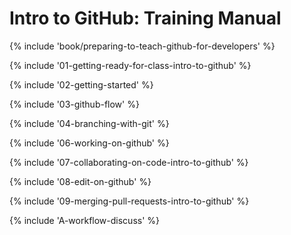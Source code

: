 # Intro to GitHub: Training Manual

{% include 'book/preparing-to-teach-github-for-developers' %}

{% include '01-getting-ready-for-class-intro-to-github' %}

{% include '02-getting-started' %}

{% include '03-github-flow' %}

{% include '04-branching-with-git' %}

{% include '06-working-on-github' %}

{% include '07-collaborating-on-code-intro-to-github' %}

{% include '08-edit-on-github' %}

{% include '09-merging-pull-requests-intro-to-github' %}

{% include 'A-workflow-discuss' %}
